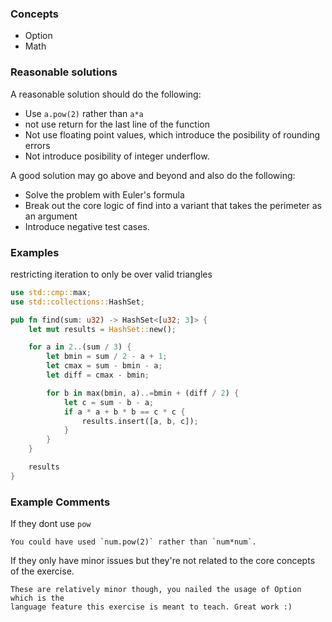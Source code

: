 ### Concepts

- Option
- Math

### Reasonable solutions

A reasonable solution should do the following:

- Use `a.pow(2)` rather than `a*a`
- not use return for the last line of the function
- Not use floating point values, which introduce the posibility of rounding errors
- Not introduce posibility of integer underflow.

A good solution may go above and beyond and also do the following:

- Solve the problem with Euler's formula
- Break out the core logic of find into a variant that takes the perimeter as an argument
- Introduce negative test cases.

### Examples

restricting iteration to only be over valid triangles

```rust
use std::cmp::max;
use std::collections::HashSet;

pub fn find(sum: u32) -> HashSet<[u32; 3]> {
    let mut results = HashSet::new();

    for a in 2..(sum / 3) {
        let bmin = sum / 2 - a + 1;
        let cmax = sum - bmin - a;
        let diff = cmax - bmin;

        for b in max(bmin, a)..=bmin + (diff / 2) {
            let c = sum - b - a;
            if a * a + b * b == c * c {
                results.insert([a, b, c]);
            }
        }
    }

    results
}
```

### Example Comments

If they dont use `pow`

```
You could have used `num.pow(2)` rather than `num*num`.
```

If they only have minor issues but they're not related to the core concepts of
the exercise.

```
These are relatively minor though, you nailed the usage of Option which is the
language feature this exercise is meant to teach. Great work :)
```
